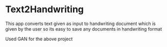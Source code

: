 # Text2Handwriting
This app converts text given as input to handwriting document which is given by the user so its easy to save any documents in handwriting format

Used GAN for the above project 
